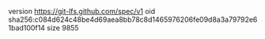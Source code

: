 version https://git-lfs.github.com/spec/v1
oid sha256:c084d624c48be4d69aea8bb78c8d1465976206fe09d8a3a79792e61bad100f14
size 9855
